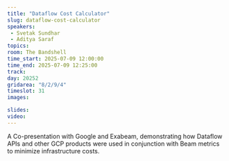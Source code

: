 ```yaml
---
title: "Dataflow Cost Calculator"
slug: dataflow-cost-calculator
speakers:
 - Svetak Sundhar
 - Aditya Saraf
topics:
room: The Bandshell
time_start: 2025-07-09 12:00:00
time_end: 2025-07-09 12:25:00
track: 
day: 20252
gridarea: "8/2/9/4"
timeslot: 31
images: 

slides:
video:
---
```


A Co-presentation with Google and Exabeam, demonstrating how Dataflow APIs and other GCP products were used in conjunction with Beam metrics to minimize infrastructure costs. 